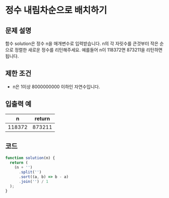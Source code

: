 # 정수 내림차순으로 배치하기

## 문제 설명

함수 solution은 정수 n을 매개변수로 입력받습니다. n의 각 자릿수를 큰것부터 작은 순으로 정렬한 새로운 정수를 리턴해주세요. 예를들어 n이 118372면 873211을 리턴하면 됩니다.

## 제한 조건

- n은 1이상 8000000000 이하인 자연수입니다.

## 입출력 예

| n      | return |
| ------ | ------ |
| 118372 | 873211 |

## 코드

```js
function solution(n) {
  return (
    (n + '')
      .split('')
      .sort((a, b) => b - a)
      .join('') / 1
  );
}
```
